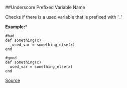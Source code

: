 ##Underscore Prefixed Variable Name

Checks if there is a used variable that is prefixed with '_'

**Example:***


```
#bad
def something(x)
  _used_var = something_else(x)
end

#good
def something(x)
  used_var = something_else(x)
end
```

[Source](http://www.rubydoc.info/gems/rubocop/RuboCop/Cop/Lint/UnderscorePrefixedVariableName)

